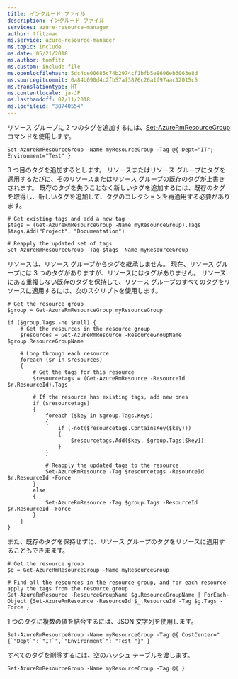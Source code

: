 ```yaml
---
title: インクルード ファイル
description: インクルード ファイル
services: azure-resource-manager
author: tfitzmac
ms.service: azure-resource-manager
ms.topic: include
ms.date: 05/21/2018
ms.author: tomfitz
ms.custom: include file
ms.openlocfilehash: 5dc4ce00685c74b2974cf1bfb5e8606eb3063e8d
ms.sourcegitcommit: 0a84b090d4c2fb57af3876c26a1f97aac12015c5
ms.translationtype: HT
ms.contentlocale: ja-JP
ms.lasthandoff: 07/11/2018
ms.locfileid: "38740554"
---
```

リソース グループに 2 つのタグを追加するには、[Set-AzureRmResourceGroup](/powershell/module/azurerm.resources/set-azurermresourcegroup) コマンドを使用します。

```azurepowershell-interactive
Set-AzureRmResourceGroup -Name myResourceGroup -Tag @{ Dept="IT"; Environment="Test" }
```

3 つ目のタグを追加するとします。 リソースまたはリソース グループにタグを適用するたびに、そのリソースまたはリソース グループの既存のタグが上書きされます。 既存のタグを失うことなく新しいタグを追加するには、既存のタグを取得し、新しいタグを追加して、タグのコレクションを再適用する必要があります。

```azurepowershell-interactive
# Get existing tags and add a new tag
$tags = (Get-AzureRmResourceGroup -Name myResourceGroup).Tags
$tags.Add("Project", "Documentation")

# Reapply the updated set of tags 
Set-AzureRmResourceGroup -Tag $tags -Name myResourceGroup
```

リソースは、リソース グループからタグを継承しません。 現在、リソース グループには 3 つのタグがありますが、リソースにはタグがありません。 リソースにある重複しない既存のタグを保持して、リソース グループのすべてのタグをリソースに適用するには、次のスクリプトを使用します。

```azurepowershell-interactive
# Get the resource group
$group = Get-AzureRmResourceGroup myResourceGroup

if ($group.Tags -ne $null) {
    # Get the resources in the resource group
    $resources = Get-AzureRmResource -ResourceGroupName $group.ResourceGroupName

    # Loop through each resource
    foreach ($r in $resources)
    {
        # Get the tags for this resource
        $resourcetags = (Get-AzureRmResource -ResourceId $r.ResourceId).Tags
        
        # If the resource has existing tags, add new ones
        if ($resourcetags)
        {
            foreach ($key in $group.Tags.Keys)
            {
                if (-not($resourcetags.ContainsKey($key)))
                {
                    $resourcetags.Add($key, $group.Tags[$key])
                }
            }

            # Reapply the updated tags to the resource 
            Set-AzureRmResource -Tag $resourcetags -ResourceId $r.ResourceId -Force
        }
        else
        {
            Set-AzureRmResource -Tag $group.Tags -ResourceId $r.ResourceId -Force
        }
    }
}
```

また、既存のタグを保持せずに、リソース グループのタグをリソースに適用することもできまます。

```azurepowershell-interactive
# Get the resource group
$g = Get-AzureRmResourceGroup -Name myResourceGroup

# Find all the resources in the resource group, and for each resource apply the tags from the resource group
Get-AzureRmResource -ResourceGroupName $g.ResourceGroupName | ForEach-Object {Set-AzureRmResource -ResourceId $_.ResourceId -Tag $g.Tags -Force }
```

1 つのタグに複数の値を結合するには、JSON 文字列を使用します。

```azurepowershell-interactive
Set-AzureRmResourceGroup -Name myResourceGroup -Tag @{ CostCenter="{`"Dept`":`"IT`",`"Environment`":`"Test`"}" }
```

すべてのタグを削除するには、空のハッシュ テーブルを渡します。

```azurepowershell-interactive
Set-AzureRmResourceGroup -Name myResourceGroup -Tag @{ }
```

